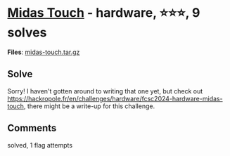 [Midas Touch](challenge_files/README.md) - hardware, ⭐⭐⭐, 9 solves
===

**Files**: [midas-touch.tar.gz](https://www.narthorn.com/ctf/FCSC-2024/challenge_files/hardware/Midas%20Touch/midas-touch.tar.gz)

## Solve

Sorry! I haven't gotten around to writing that one yet, but check out https://hackropole.fr/en/challenges/hardware/fcsc2024-hardware-midas-touch, there might be a write-up for this challenge.

## Comments

solved, 1 flag attempts